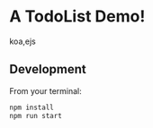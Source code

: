# A TodoList Demo!

koa,ejs

## Development

From your terminal:

```sh
npm install
npm run start
```




